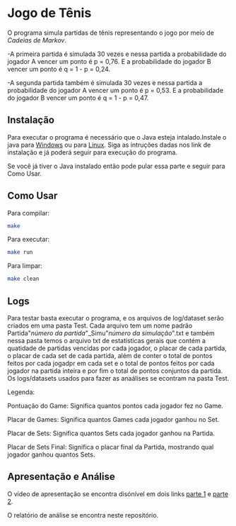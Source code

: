 # Jogo de Tênis

O programa simula partidas de tênis representando o jogo por meio de _Cadeias de Markov_. 

  -A primeira partida é simulada 30 vezes e nessa partida a probabilidade do jogador A vencer um ponto é p = 0,76. E a probabilidade do jogador B vencer um ponto é q = 1 - p = 0,24.
  
  -A segunda partida também é simulada 30 vezes e nessa partida a probabilidade do jogador A vencer um ponto é p = 0,53. E a probabilidade do jogador B vencer um ponto é q = 1 - p = 0,47.

## Instalação
Para executar o programa é necessário que o Java esteja intalado.Instale o java para [Windows](https://www.java.com/pt-BR/download/ie_manual.jsp?locale=pt_BR) ou para [Linux](https://www.java.com/pt-BR/download/). Siga as intruções dadas nos link de instalação e já poderá seguir para execução do programa.

Se você já tiver o Java instalado então pode pular essa parte e seguir para Como Usar.


## Como Usar

Para compilar: 
```bash
make
```
Para executar: 
```bash
make run
```
Para limpar: 
```bash
make clean
```
## Logs
Para testar basta executar o programa, e os arquivos de log/dataset serão criados em uma pasta Test. Cada arquivo tem um nome padrão Partida"_número da partida_"_Simu"_número da simulação_".txt e também nessa pasta temos o arquivo txt de estatísticas gerais que contém a quatidade de partidas vencidas por cada jogador, o placar de cada partida, o placar de cada set de cada partida, além de conter o total de pontos feitos por cada jogadpr em cada set e o total de pontos feitos por cada jogador na partida inteira e por fim o total de pontos conjuntos da partida. Os logs/datasets usados para fazer as anaálises se econtram na pasta Test. 

Legenda:

Pontuação do Game: Significa quantos pontos cada jogador fez no Game.

Placar de Games: Significa quantos Games cada jogador ganhou no Set.

Placar de Sets: Significa quantos Sets cada jogador ganhou na Partida.

Placar de Sets Final: Significa o placar final da Partida, mostrando qual jogador ganhou quantos Sets.

## Apresentação e Análise
O vídeo de apresentação se encontra disónível em dois links [parte 1](https://drive.google.com/file/d/1xutQYID5gJNGXzotmlhUG2csjuRne8y1/view?usp=sharing) e [parte 2](https://www.loom.com/share/893912bcda5c4c208ba3277ccd27fd6d).

O relatório de análise se encontra neste repositório.
